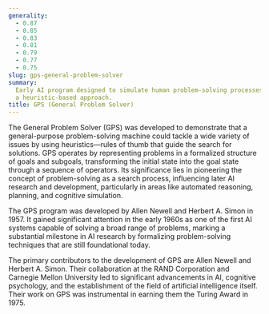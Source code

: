 ```yaml
---
generality:
  - 0.87
  - 0.85
  - 0.83
  - 0.81
  - 0.79
  - 0.77
  - 0.75
slug: gps-general-problem-solver
summary:
  Early AI program designed to simulate human problem-solving processes through
  a heuristic-based approach.
title: GPS (General Problem Solver)
---
```


The General Problem Solver (GPS) was developed to demonstrate that a general-purpose problem-solving machine could tackle a wide variety of issues by using heuristics—rules of thumb that guide the search for solutions. GPS operates by representing problems in a formalized structure of goals and subgoals, transforming the initial state into the goal state through a sequence of operators. Its significance lies in pioneering the concept of problem-solving as a search process, influencing later AI research and development, particularly in areas like automated reasoning, planning, and cognitive simulation.

The GPS program was developed by Allen Newell and Herbert A. Simon in 1957. It gained significant attention in the early 1960s as one of the first AI systems capable of solving a broad range of problems, marking a substantial milestone in AI research by formalizing problem-solving techniques that are still foundational today.

The primary contributors to the development of GPS are Allen Newell and Herbert A. Simon. Their collaboration at the RAND Corporation and Carnegie Mellon University led to significant advancements in AI, cognitive psychology, and the establishment of the field of artificial intelligence itself. Their work on GPS was instrumental in earning them the Turing Award in 1975.
